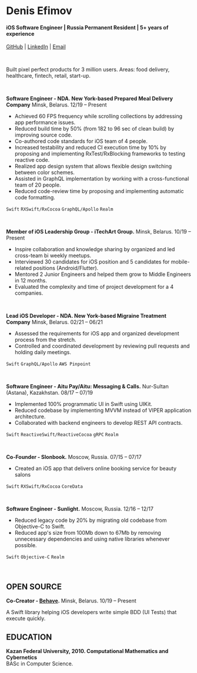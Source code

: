 
# Denis Efimov
#### iOS Software Engineer | Russia Permanent Resident | 5+ years of experience 
[GitHub](https://github.com/denpef) | [LinkedIn](https://www.linkedin.com/in/denis-efimov-ios-dev) | [Email](mailto:denis.appdevelopment@gmail.com)

<br>

Built pixel perfect products for 3 million users. Areas: food delivery, healthcare, fintech, retail, start-up.

<br>

**Software Engineer - NDA. New York-based Prepared Meal Delivery Company** Minsk, Belarus. 12/19 – Present 

- Achieved 60 FPS frequency while scrolling collections by addressing app performance issues.
- Reduced build time by 50% (from 182 to 96 sec of clean build) by improving source code.
- Co-authored code standards for iOS team of 4 people.
- Increased testability and reduced CI execution time by 10% by proposing and implementing RxTest/RxBlocking frameworks to testing reactive code.
- Realized app design system that allows flexible design switching between color schemes.
- Assisted in GraphQL implementation by working with a cross-functional team of 20 people.
- Reduced code-review time by proposing and implementing automatic code formatting.

`Swift` `RXSwift/RxCocoa` `GraphQL/Apollo` `Realm`

<br>

**Member of iOS Leadership Group - iTechArt Group.** Minsk, Belarus. 10/19 – Present 

- Inspire collaboration and knowledge sharing by organized and led cross-team bi weekly meetups.
- Interviewed 30 candidates for iOS position and 5 candidates for mobile-related positions (Android/Flutter).
- Mentored 2 Junior Engineers and helped them grow to Middle Engineers in 12 months.
- Evaluated the complexity and time of project development for a 4 companies.

<br>

**Lead iOS Developer - NDA. New York-based Migraine Treatment Company** Minsk, Belarus. 02/21 – 06/21 

- Assessed the requirements for iOS app and organized development process from the stretch.
- Controlled and coordinated development by reviewing pull requests and holding daily meetings.

`Swift` `GraphQL/Apollo` `AWS Pinpoint` 

<br>

**Software Engineer - Aitu Pay/Aitu: Messaging & Calls.** Nur-Sultan (Astana), Kazakhstan. 08/17 – 07/19

- Implemented 100% programmatic UI in Swift using UIKit.
- Reduced codebase by implementing MVVM instead of VIPER application architecture.
- Collaborated with backend engineers to develop REST API contracts.

`Swift` `ReactiveSwift/ReactiveCocoa` `gRPC` `Realm`

<br>

**Co-Founder - Slonbook.** Moscow, Russia. 07/15 – 07/17
 
- Created an iOS app that delivers online booking service for beauty salons

`Swift` `RXSwift/RxCocoa` `CoreData`

<br>

**Software Engineer - Sunlight.** Moscow, Russia. 12/16 – 12/17

- Reduced legacy code by 20% by migrating old codebase from Objective-C to Swift.
- Reduced app's size from 100Mb down to 67Mb by removing unnecessary dependencies and using native libraries whenever possible.

`Swift` `Objective-C` `Realm`

<br>

OPEN SOURCE
- 

**Co-Creator - [Behave](https://github.com/Freshly/Behave).** Minsk, Belarus. 10/19 – Present 

A Swift library helping iOS developers write simple BDD (UI Tests) that execute quickly.

EDUCATION
- 
**Kazan Federal University, 2010. Computational Mathematics and Cybernetics <br>**
BASc in Computer Science.
